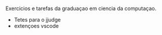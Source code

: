 Exercicios e tarefas da graduaçao em ciencia da computaçao.
  - Tetes para o jjudge
  - extençoes vscode 
